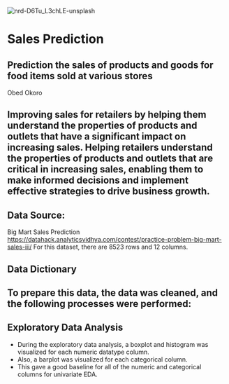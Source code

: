![nrd-D6Tu_L3chLE-unsplash](https://github.com/ob3dd/Prediction-of-Product-Sales/assets/133266342/c527e7c2-784c-4508-b3c7-3639cbeb4d9d)
# Sales Prediction
## Prediction the sales of products and goods for food items sold at various stores
Obed Okoro
## Improving sales for retailers by helping them understand the properties of products and outlets that have a significant impact on increasing sales. Helping retailers understand the properties of products and outlets that are critical in increasing sales, enabling them to make informed decisions and implement effective strategies to drive business growth.
## Data Source: 
Big Mart Sales Prediction https://datahack.analyticsvidhya.com/contest/practice-problem-big-mart-sales-iii/
For this dataset, there are 8523 rows and 12 columns.

## Data Dictionary
## To prepare this data, the data was cleaned, and the following processes were performed:
## Exploratory Data Analysis
- During the exploratory data analysis, a boxplot and histogram was visualized for each numeric datatype column. 
- Also, a barplot was visualized for each categorical column. 
- This gave a good baseline for all of the numeric and categorical columns for univariate EDA.

